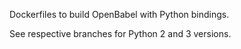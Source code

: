Dockerfiles to build OpenBabel with Python bindings.

See respective branches for Python 2 and 3 versions.
